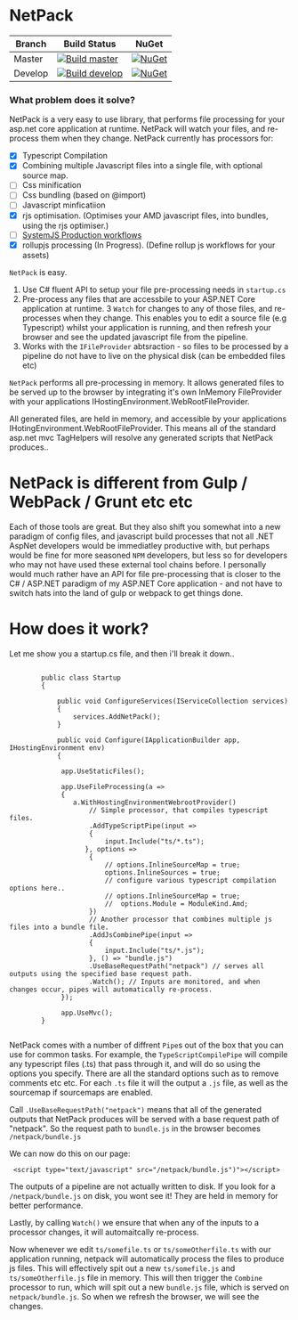 # NetPack

| Branch  | Build Status | NuGet |
| ------------- | ------------- | ----- |
| Master  |[![Build master](https://ci.appveyor.com/api/projects/status/2ri02762ca2dicfp/branch/master?svg=true)](https://ci.appveyor.com/project/dazinator/netpack/branch/master) | [![NuGet](https://img.shields.io/nuget/v/netpack.svg)](https://www.nuget.org/packages/netpack/) |
| Develop | [![Build develop](https://ci.appveyor.com/api/projects/status/2ri02762ca2dicfp?svg=true)](https://ci.appveyor.com/project/dazinator/netpack/branch/develop)  | [![NuGet](https://img.shields.io/nuget/vpre/netpack.svg)](https://www.nuget.org/packages/netpack/) |


### What problem does it solve?

NetPack is a very easy to use library, that performs file processing for your asp.net core application at runtime. 
NetPack will watch your files, and re-process them when they change.
NetPack currently has processors for:

- [x] Typescript Compilation
- [x] Combining multiple Javascript files into a single file, with optional source map.
- [ ] Css minification
- [ ] Css bundling (based on @import)
- [ ] Javascript minficatiion
- [x] rjs optimisation. (Optimises your AMD javascript files, into bundles, using the rjs optimiser.)
- [ ] [SystemJS Production workflows](https://github.com/systemjs/systemjs/blob/master/docs/production-workflows.md)
- [x] rollupjs processing (In Progress). (Define rollup js workflows for your assets)

`NetPack` is easy. 

1. Use C# fluent API to setup your file pre-processing needs in `startup.cs`
2. Pre-process any files that are accessbile to your ASP.NET Core application at runtime.
3 `Watch` for changes to any of those files, and re-processes when they change. This enables you to edit a source file (e.g Typescript) whilst your application is running, and then refresh your browser and see the updated javascript file from the pipeline.
4. Works with the `IFileProvider` abtsraction - so files to be processed by a pipeline do not have to live on the physical disk
   (can be embedded files etc)

`NetPack` performs all pre-processing in memory. It allows generated files to be served up to the browser by integrating it's own InMemory FileProvider with your applications IHostingEnvironment.WebRootFileProvider.

All generated files, are held in memory, and accessible by your applications IHotingEnvironment.WebRootFileProvider. This means all of the standard asp.net mvc TagHelpers will resolve any generated scripts that NetPack produces..

# NetPack is different from Gulp / WebPack / Grunt etc etc

Each of those tools are great. But they also shift you somewhat into a new paradigm of config files, and javascript build processes that not all .NET AspNet developers would be immediatley productive with, but perhaps would be fine for more seasoned `NPM` developers, but less so for developers who may not have used these external tool chains before. I personally would much rather have an API for file pre-processing that is closer to the C# / ASP.NET paradigm of my ASP.NET Core application - and not have to switch hats into the land of gulp or webpack to get things done. 

# How does it work?

Let me show you a startup.cs file, and then i'll break it down..

```

        public class Startup
        {

            public void ConfigureServices(IServiceCollection services)
            {
                services.AddNetPack();
            }

            public void Configure(IApplicationBuilder app, IHostingEnvironment env)
            {
            
             app.UseStaticFiles();
             
             app.UseFileProcessing(a =>
             {
                a.WithHostingEnvironmentWebrootProvider()
                    // Simple processor, that compiles typescript files.
                    .AddTypeScriptPipe(input =>
                    {
                        input.Include("ts/*.ts");
                   }, options =>
                    {
                        // options.InlineSourceMap = true;
                        options.InlineSources = true;
                        // configure various typescript compilation options here..
                        // options.InlineSourceMap = true;
                        //  options.Module = ModuleKind.Amd;
                    })
                    // Another processor that combines multiple js files into a bundle file.
                    .AddJsCombinePipe(input =>
                    {
                        input.Include("ts/*.js");
                    }, () => "bundle.js")
                    .UseBaseRequestPath("netpack") // serves all outputs using the specified base request path.
                    .Watch(); // Inputs are monitored, and when changes occur, pipes will automatically re-process.
             });

             app.UseMvc();
        }


```


NetPack comes with a number of diffrent `Pipe`s out of the box that you can use for common tasks. For example, the `TypeScriptCompilePipe` will compile any typescript files (.ts) that pass through it, and will do so using the options you specify. There are all the standard options such as to remove comments etc etc. For each `.ts` file it will the output a `.js` file, as well as the sourcemap if sourcemaps are enabled. 

Call `.UseBaseRequestPath("netpack")` means that all of the generated outputs that NetPack produces will be served with a base request path of "netpack". So the request path to `bundle.js` in the browser becomes `/netpack/bundle.js` 

We can now do this on our page:

```
 <script type="text/javascript" src="/netpack/bundle.js")"></script>
```

The outputs of a pipeline are not actually written to disk. If you look for a `/netpack/bundle.js` on disk, you wont see it! They are held in memory for better performance.

Lastly, by calling `Watch()` we ensure that when any of the inputs to a processor changes, it will automaitcally re-process.  


Now whenever we edit `ts/somefile.ts` or `ts/someOtherfile.ts` with our application running, netpack will automatically process the files to produce js files. This will effectively spit out a new `ts/somefile.js` and `ts/someOtherfile.js` file in memory. This will then trigger the `Combine` processor to run, which will spit out a new `bundle.js` file, which is served on `netpack/bundle.js`. So when we refresh the browser, we will see the changes.



